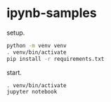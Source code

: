 # ipynb-samples


setup.

```sh
python -m venv venv
. venv/bin/activate
pip install -r requirements.txt
```

start.

```sh
. venv/bin/activate
jupyter notebook
```

